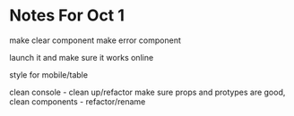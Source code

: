 # Notes For Oct 1

make clear component 
make error component

launch it and make sure it works online

style for mobile/table

clean console - clean up/refactor
make sure props and protypes are good, clean components - refactor/rename